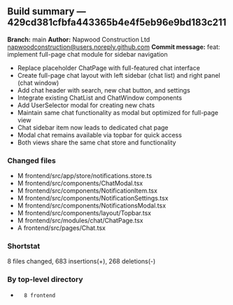 ## Build summary — 429cd381cfbfa443365b4e4f5eb96e9bd183c211

**Branch:** main **Author:** Napwood Construction Ltd <napwoodconstruction@users.noreply.github.com>
**Commit message:** feat: implement full-page chat module for sidebar navigation

- Replace placeholder ChatPage with full-featured chat interface
- Create full-page chat layout with left sidebar (chat list) and right panel (chat window)
- Add chat header with search, new chat button, and settings
- Integrate existing ChatList and ChatWindow components
- Add UserSelector modal for creating new chats
- Maintain same chat functionality as modal but optimized for full-page view
- Chat sidebar item now leads to dedicated chat page
- Modal chat remains available via topbar for quick access
- Both views share the same chat store and functionality

### Changed files

- M frontend/src/app/store/notifications.store.ts
- M frontend/src/components/ChatModal.tsx
- M frontend/src/components/NotificationItem.tsx
- M frontend/src/components/NotificationSettings.tsx
- M frontend/src/components/NotificationsModal.tsx
- M frontend/src/components/layout/Topbar.tsx
- M frontend/src/modules/chat/ChatPage.tsx
- A frontend/src/pages/Chat.tsx

### Shortstat

8 files changed, 683 insertions(+), 268 deletions(-)

### By top-level directory

-       8 frontend
